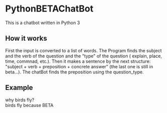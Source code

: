# PythonBETAChatBot
This is a chatbot written in Python 3
## How it works
First the input is converted to a list of words. The Program finds the subject and the verb of the question and the "type" of the question ( explain, place, time, commnad, etc.). Then it makes a sentence by the next structure: "subject + verb + preposition + concrete answer" (the last one is still in beta...). The chatBot finds the preposition using the question_type.

## Example
why birds fly?<br>
birds fly because BETA
